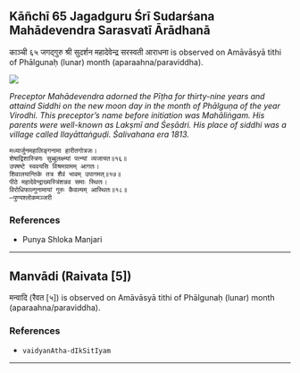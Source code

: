 ## Kāñchī 65 Jagadguru Śrī Sudarśana Mahādevendra Sarasvatī Ārādhanā
काञ्ची ६५ जगद्गुरु श्री सुदर्शन महादेवेन्द्र सरस्वती आराधना is observed on Amāvāsyā tithi of Phālgunaḥ (lunar) month (aparaahna/paraviddha).

![](https://github.com/sanskrit-coders/adyatithi/blob/master/images/kanchi-jagadgurus/jagadguru-65.jpg)

_Preceptor Mahādevendra adorned the Pīṭha for thirty-nine years and attaind Siddhi on the new moon day in the month of Phālguṇa of the year Virodhi. This preceptor’s name before initiation was Mahāliṅgam. His parents were well-known as Lakṣmī and Śeṣādri. His place of siddhi was a village called Ilayāttaṅguḍi. Śalivahana era 1813._

```
मध्यार्जुनमहालिङ्गनामा हारीतगोत्रजः।
शेषाद्रिशास्त्रिणः सुब्बुलक्ष्म्यां पत्न्यां व्यजायत॥१६॥
उपषष्टे स्ववयसि विश्रमग्रामम् आगतः।
शिवालयान्तिके तत्र शैवं भावम् उपागमत्॥१७॥
पीठे महादेवेन्द्राख्यस्त्रिंशन्नव समाः स्थितः।
विरोधिफाल्गुनामायां गुरुः कैवल्यम् आस्थितः॥१८॥
—पुण्यश्लोकमञ्जरी
```
### References
* Punya Shloka Manjari


---
## Manvādi (Raivata [5])
मन्वादि (रैवत [५]) is observed on Amāvāsyā tithi of Phālgunaḥ (lunar) month (aparaahna/paraviddha).


### References
* `vaidyanAtha-dIkSitIyam`


---
